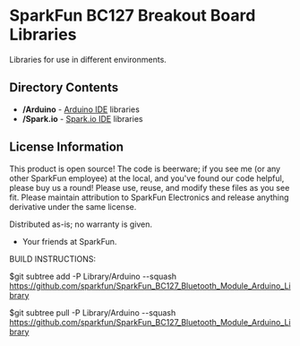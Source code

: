 SparkFun BC127 Breakout Board Libraries
=================================

Libraries for use in different environments. 


Directory Contents
-------------------
* **/Arduino** - [Arduino IDE](http://www.arduino.cc/en/Main/Software) libraries
* **/Spark.io** - [Spark.io IDE](https://build.spark.io/build) libraries


License Information
-------------------
This product is open source! 
The code is beerware; if you see me (or any other SparkFun employee) at the local, and you've found our code helpful, please buy us a round!
Please use, reuse, and modify these files as you see fit. Please maintain attribution to SparkFun Electronics and release anything derivative under the same license.

Distributed as-is; no warranty is given.

- Your friends at SparkFun.


BUILD INSTRUCTIONS: 

$git subtree add -P Library/Arduino --squash https://github.com/sparkfun/SparkFun_BC127_Bluetooth_Module_Arduino_Library

$git subtree pull -P Library/Arduino --squash https://github.com/sparkfun/SparkFun_BC127_Bluetooth_Module_Arduino_Library

